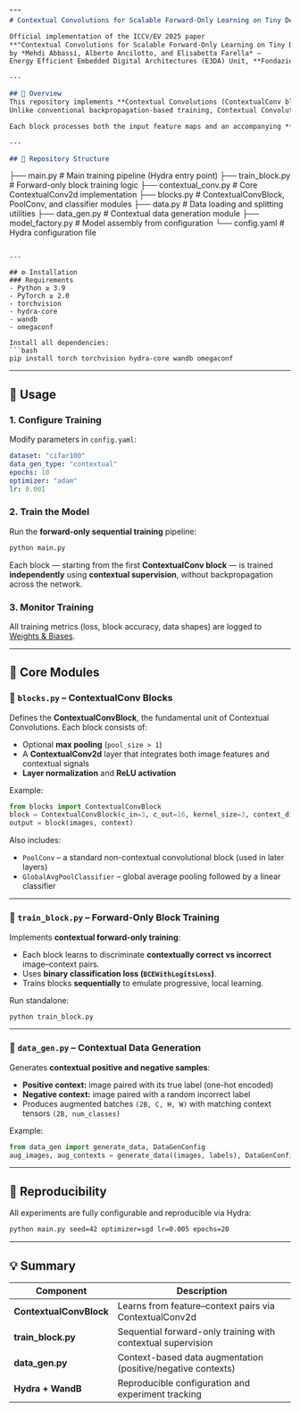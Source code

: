 ```markdown
"""
# Contextual Convolutions for Scalable Forward-Only Learning on Tiny Devices

Official implementation of the ICCV/EV 2025 paper  
**"Contextual Convolutions for Scalable Forward-Only Learning on Tiny Devices"**  
by *Mehdi Abbassi, Alberto Ancilotto, and Elisabetta Farella* —  
Energy Efficient Embedded Digital Architectures (E3DA) Unit, **Fondazione Bruno Kessler**.

---

## 🧠 Overview
This repository implements **Contextual Convolutions (ContextualConv blocks)** — a lightweight, biologically inspired mechanism for **forward-only learning**.  
Unlike conventional backpropagation-based training, Contextual Convolutions enable **block-wise, context-driven learning** using **context vectors** instead of gradients.  

Each block processes both the input feature maps and an accompanying **context signal**, allowing incremental, interpretable, and memory-efficient training suitable for **tiny and edge devices**.

---

## 📁 Repository Structure
```

├── main.py                 # Main training pipeline (Hydra entry point)
├── train_block.py          # Forward-only block training logic
├── contextual_conv.py      # Core ContextualConv2d implementation
├── blocks.py               # ContextualConvBlock, PoolConv, and classifier modules
├── data.py                 # Data loading and splitting utilities
├── data_gen.py             # Contextual data generation module
├── model_factory.py        # Model assembly from configuration
└── config.yaml             # Hydra configuration file

````

---

## ⚙️ Installation
### Requirements
- Python ≥ 3.9  
- PyTorch ≥ 2.0  
- torchvision  
- hydra-core  
- wandb  
- omegaconf  

Install all dependencies:
```bash
pip install torch torchvision hydra-core wandb omegaconf
````

---

## 🚀 Usage

### 1. Configure Training

Modify parameters in `config.yaml`:

```yaml
dataset: "cifar100"
data_gen_type: "contextual"
epochs: 10
optimizer: "adam"
lr: 0.001
```

### 2. Train the Model

Run the **forward-only sequential training** pipeline:

```bash
python main.py
```

Each block — starting from the first **ContextualConv block** — is trained **independently** using **contextual supervision**, without backpropagation across the network.

### 3. Monitor Training

All training metrics (loss, block accuracy, data shapes) are logged to [Weights & Biases](https://wandb.ai).

---

## 🧩 Core Modules

### 🧱 `blocks.py` – ContextualConv Blocks

Defines the **ContextualConvBlock**, the fundamental unit of Contextual Convolutions.
Each block consists of:

* Optional **max pooling** (`pool_size > 1`)
* A **ContextualConv2d** layer that integrates both image features and contextual signals
* **Layer normalization** and **ReLU activation**

Example:

```python
from blocks import ContextualConvBlock
block = ContextualConvBlock(c_in=3, c_out=16, kernel_size=3, context_dim=10, pool_size=2)
output = block(images, context)
```

Also includes:

* `PoolConv` – a standard non-contextual convolutional block (used in later layers)
* `GlobalAvgPoolClassifier` – global average pooling followed by a linear classifier

---

### 🔁 `train_block.py` – Forward-Only Block Training

Implements **contextual forward-only training**:

* Each block learns to discriminate **contextually correct vs incorrect** image–context pairs.
* Uses **binary classification loss (`BCEWithLogitsLoss`)**.
* Trains blocks **sequentially** to emulate progressive, local learning.

Run standalone:

```bash
python train_block.py
```

---

### 🧩 `data_gen.py` – Contextual Data Generation

Generates **contextual positive and negative samples**:

* **Positive context:** image paired with its true label (one-hot encoded)
* **Negative context:** image paired with a random incorrect label
* Produces augmented batches `(2B, C, H, W)` with matching context tensors `(2B, num_classes)`

Example:

```python
from data_gen import generate_data, DataGenConfig
aug_images, aug_contexts = generate_data((images, labels), DataGenConfig())
```

---

## 🧪 Reproducibility

All experiments are fully configurable and reproducible via Hydra:

```bash
python main.py seed=42 optimizer=sgd lr=0.005 epochs=20
```

---

## 💡 Summary

| Component               | Description                                                  |
| ----------------------- | ------------------------------------------------------------ |
| **ContextualConvBlock** | Learns from feature–context pairs via ContextualConv2d       |
| **train_block.py**      | Sequential forward-only training with contextual supervision |
| **data_gen.py**         | Context-based data augmentation (positive/negative contexts) |
| **Hydra + WandB**       | Reproducible configuration and experiment tracking           |

<!-- ---

## 📄 Citation

If you find this work useful, please cite:

```bibtex
@inproceedings{abbassi2025contextual,
  title={Contextual Convolutions for Scalable Forward-Only Learning on Tiny Devices},
  author={Abbassi, Mehdi and Ancilotto, Alberto and Farella, Elisabetta},
  booktitle={Proceedings of the IEEE/CVF International Conference on Computer Vision (ICCV)},
  year={2025}
}
``` -->
